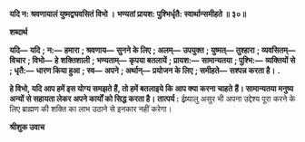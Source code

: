 **यदि न: श्रवणायालं युष्मद्व्यवसितं विभो ।** **भण्यतां प्रायश: पुश्भिर्धृतै: स्वार्थान्समीहते ॥ ३०॥** 

**शब्दार्थ** 

**यदि—** **यदि** **; न:—** **हमारा** **; श्रवणाय—** **सुनने के लिए** **; अलम्—** **उपयुक्त** **; युष्मत्—** **तुश्हारा** **; व्यवसितम्—** **विचार** **; विभो—** **हे** **शक्तिशाली** **; भण्यताम्—** **कृपया बतलायें** **; प्रायश:—** **सामान्यतया** **; पुश्भि:—** **व्यक्तियों से** **; धृतै:—** **धारण किया हुआ** **; स्व—** **अपने** **; अर्थान्—** **प्रयोजन के लिए** **; समीहते—** **सश्पन्न करता है।** **.** 

**हे विभो, यदि आप हमें इस योग्य समझते हैं, तो हमें बतलाइये कि आप क्या करना चाहते** **हैं। सामान्यतया मनुष्य अन्यों से सहायता लेकर अपने कार्यों को सिद्ध करता है।** **तात्पर्य :** ईष्र्यालु असुर भी अपना उद्देश्य पूरा करने के लिए ब्राह्मण की शक्ति का लाभ उठाने से इनकार नहीं करेगा।  

**श्रीशुक उवाच** 